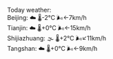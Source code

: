 Today weather:  
Beijing: ☁️ 🌡️-2°C 🌬️←7km/h  
Tianjin: ☁️ 🌡️+0°C 🌬️←15km/h  
Shijiazhuang: 🌫  🌡️+2°C 🌬️↙11km/h  
Tangshan: ☁️ 🌡️+0°C 🌬️←9km/h  

